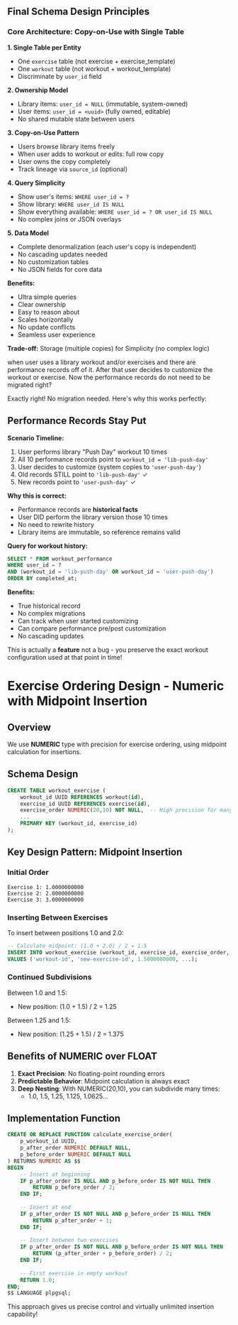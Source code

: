 ## Final Schema Design Principles

### Core Architecture: **Copy-on-Use with Single Table**

**1. Single Table per Entity**
- One `exercise` table (not exercise + exercise_template)
- One `workout` table (not workout + workout_template)
- Discriminate by `user_id` field

**2. Ownership Model**
- Library items: `user_id = NULL` (immutable, system-owned)
- User items: `user_id = <uuid>` (fully owned, editable)
- No shared mutable state between users

**3. Copy-on-Use Pattern**
- Users browse library items freely
- When user adds to workout or edits: full row copy
- User owns the copy completely
- Track lineage via `source_id` (optional)

**4. Query Simplicity**
- Show user's items: `WHERE user_id = ?`
- Show library: `WHERE user_id IS NULL`
- Show everything available: `WHERE user_id = ? OR user_id IS NULL`
- No complex joins or JSON overlays

**5. Data Model**
- Complete denormalization (each user's copy is independent)
- No cascading updates needed
- No customization tables
- No JSON fields for core data

**Benefits:**
- Ultra simple queries
- Clear ownership
- Easy to reason about
- Scales horizontally
- No update conflicts
- Seamless user experience

**Trade-off:** Storage (multiple copies) for Simplicity (no complex logic)

when user uses a library workout and/or  exercises and there are performance records off of it. 
After that user decides to customize the workout or exercise. 
Now the performance records do not need to be migrated right?

Exactly right! No migration needed. Here's why this works perfectly:

## Performance Records Stay Put

**Scenario Timeline:**
1. User performs library "Push Day" workout 10 times
2. All 10 performance records point to `workout_id = 'lib-push-day'`
3. User decides to customize (system copies to `'user-push-day'`)
4. Old records STILL point to `'lib-push-day'` ✓
5. New records point to `'user-push-day'` ✓

**Why this is correct:**
- Performance records are **historical facts**
- User DID perform the library version those 10 times
- No need to rewrite history
- Library items are immutable, so reference remains valid

**Query for workout history:**
```sql
SELECT * FROM workout_performance 
WHERE user_id = ? 
AND (workout_id = 'lib-push-day' OR workout_id = 'user-push-day')
ORDER BY completed_at;
```

**Benefits:**
- True historical record
- No complex migrations
- Can track when user started customizing
- Can compare performance pre/post customization
- No cascading updates

This is actually a **feature** not a bug - you preserve the exact workout configuration used at that point in time!

# Exercise Ordering Design - Numeric with Midpoint Insertion

## Overview
We use **NUMERIC** type with precision for exercise ordering, using midpoint calculation for insertions.

## Schema Design

```sql
CREATE TABLE workout_exercise (
    workout_id UUID REFERENCES workout(id),
    exercise_id UUID REFERENCES exercise(id),
    exercise_order NUMERIC(20,10) NOT NULL,  -- High precision for many subdivisions
    ...
    PRIMARY KEY (workout_id, exercise_id)
);
```

## Key Design Pattern: Midpoint Insertion

### Initial Order
```
Exercise 1: 1.0000000000
Exercise 2: 2.0000000000
Exercise 3: 3.0000000000
```

### Inserting Between Exercises
To insert between positions 1.0 and 2.0:
```sql
-- Calculate midpoint: (1.0 + 2.0) / 2 = 1.5
INSERT INTO workout_exercise (workout_id, exercise_id, exercise_order, ...)
VALUES ('workout-id', 'new-exercise-id', 1.5000000000, ...);
```

### Continued Subdivisions
Between 1.0 and 1.5:
- New position: (1.0 + 1.5) / 2 = 1.25

Between 1.25 and 1.5:
- New position: (1.25 + 1.5) / 2 = 1.375

## Benefits of NUMERIC over FLOAT

1. **Exact Precision**: No floating-point rounding errors
2. **Predictable Behavior**: Midpoint calculation is always exact
3. **Deep Nesting**: With NUMERIC(20,10), you can subdivide many times:
   - 1.0, 1.5, 1.25, 1.125, 1.0625...

## Implementation Function

```sql
CREATE OR REPLACE FUNCTION calculate_exercise_order(
    p_workout_id UUID,
    p_after_order NUMERIC DEFAULT NULL,
    p_before_order NUMERIC DEFAULT NULL
) RETURNS NUMERIC AS $$
BEGIN
    -- Insert at beginning
    IF p_after_order IS NULL AND p_before_order IS NOT NULL THEN
        RETURN p_before_order / 2;
    END IF;
    
    -- Insert at end
    IF p_after_order IS NOT NULL AND p_before_order IS NULL THEN
        RETURN p_after_order + 1;
    END IF;
    
    -- Insert between two exercises
    IF p_after_order IS NOT NULL AND p_before_order IS NOT NULL THEN
        RETURN (p_after_order + p_before_order) / 2;
    END IF;
    
    -- First exercise in empty workout
    RETURN 1.0;
END;
$$ LANGUAGE plpgsql;
```

This approach gives us precise control and virtually unlimited insertion capability!
